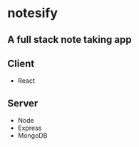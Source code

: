 # notesify
## A full stack note taking app

## **Client**
- React

## **Server**
- Node
- Express
- MongoDB
